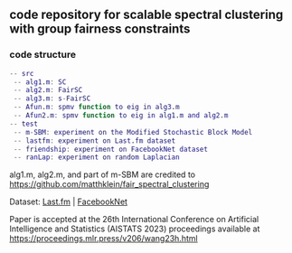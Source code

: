 ## code repository for scalable spectral clustering with group fairness constraints

### code structure
```matlab
-- src
 -- alg1.m: SC 
 -- alg2.m: FairSC
 -- alg3.m: s-FairSC
 -- Afun.m: spmv function to eig in alg3.m
 -- Afun2.m: spmv function to eig in alg1.m and alg2.m
-- test
 -- m-SBM: experiment on the Modified Stochastic Block Model 
 -- lastfm: experiment on Last.fm dataset
 -- friendship: experiment on FacebookNet dataset
 -- ranLap: experiment on random Laplacian
 ```

alg1.m, alg2.m, and part of m-SBM are credited to https://github.com/matthklein/fair_spectral_clustering

Dataset: [Last.fm](http://snap.stanford.edu/data/feather-lastfm-social.html) | [FacebookNet](http://www.sociopatterns.org/datasets/high-school-contact-and-friendship-networks/)

Paper is accepted at the 26th International Conference on Artificial Intelligence and Statistics (AISTATS 2023)
proceedings available at https://proceedings.mlr.press/v206/wang23h.html
